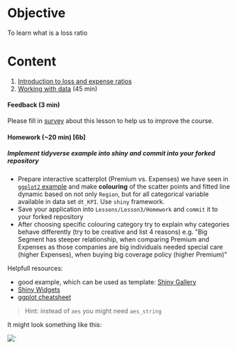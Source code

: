 # Objective
To learn what is a loss ratio

# Content
1) [Introduction to loss and expense ratios](Support/L3_loss_and_expense_ratios.md)
2) [Working with data](Support/L3_working_w_data.md) (45 min)

#### Feedback (3 min)  
Please fill in [survey](https://forms.office.com/Pages/ResponsePage.aspx?id=unI2RwfNcUOirniLTGGEDmMCeqOOjBtIuObM18vXqrtUOTlQSjZGT0s1SFBCSzU2UFRMRVpINU9LQy4u) about this lesson to help us to improve the course.  

#### Homework (~20 min) [6b]
##### Implement tidyverse example into shiny and commit into your forked repository

* Prepare interactive scatterplot (Premium vs. Expenses) we have seen in [`ggplot2` example](Support/About_tidyverse_files/figure-markdown_github-ascii_identifiers/unnamed-chunk-13-1.png) and make __colouring__ of the scatter points and fitted line dynamic based on not only `Region`, but for all categorical variable available in data set `dt_KPI`. Use `shiny` framework. 
* Save your application into `Lessons/Lesson3/Homework` and `commit` it to your forked repository
* After choosing specific colouring category try to explain why categories behave differently (try to be creative and list 4 reasons) e.g. "Big Segment has steeper relationship, when comparing Premium and Expenses as those companies are big individuals needed special care (higher Expenses), when buying big coverage policy (higher Premium)"

Helpfull resources:

  - good example, which can be used as template: [Shiny Gallery](https://shiny.rstudio.com/gallery/telephones-by-region.html)
  - [Shiny Widgets](https://shiny.rstudio.com/gallery/widget-gallery.html)
  - [ggplot cheatsheet](https://www.rstudio.com/wp-content/uploads/2015/03/ggplot2-cheatsheet.pdf)

> Hint: instead of `aes` you might need `aes_string` 

It might look something like this:  

![](Support/About_shiny_files/Lesson1_Homework.png)`
